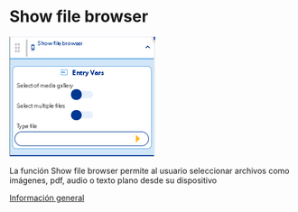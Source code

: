 # Show file browser

![](../../../../.gitbook/assets/image%20%28531%29.png)

La función Show file browser permite al usuario seleccionar archivos como imágenes, pdf, audio o texto plano  desde su dispositivo

[Información general](https://docs.apphive.io/reference/funciones/informacion-general-de-las-funciones) 

